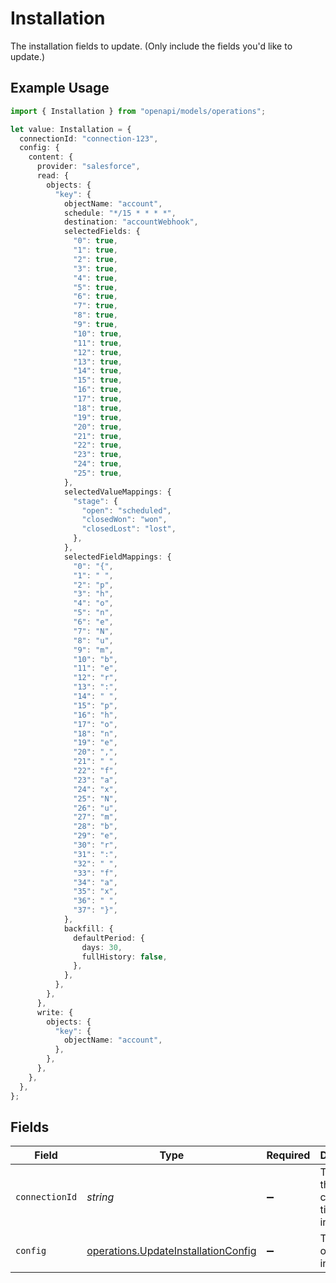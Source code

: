 # Installation

The installation fields to update. (Only include the fields you'd like to update.)

## Example Usage

```typescript
import { Installation } from "openapi/models/operations";

let value: Installation = {
  connectionId: "connection-123",
  config: {
    content: {
      provider: "salesforce",
      read: {
        objects: {
          "key": {
            objectName: "account",
            schedule: "*/15 * * * *",
            destination: "accountWebhook",
            selectedFields: {
              "0": true,
              "1": true,
              "2": true,
              "3": true,
              "4": true,
              "5": true,
              "6": true,
              "7": true,
              "8": true,
              "9": true,
              "10": true,
              "11": true,
              "12": true,
              "13": true,
              "14": true,
              "15": true,
              "16": true,
              "17": true,
              "18": true,
              "19": true,
              "20": true,
              "21": true,
              "22": true,
              "23": true,
              "24": true,
              "25": true,
            },
            selectedValueMappings: {
              "stage": {
                "open": "scheduled",
                "closedWon": "won",
                "closedLost": "lost",
              },
            },
            selectedFieldMappings: {
              "0": "{",
              "1": " ",
              "2": "p",
              "3": "h",
              "4": "o",
              "5": "n",
              "6": "e",
              "7": "N",
              "8": "u",
              "9": "m",
              "10": "b",
              "11": "e",
              "12": "r",
              "13": ":",
              "14": " ",
              "15": "p",
              "16": "h",
              "17": "o",
              "18": "n",
              "19": "e",
              "20": ",",
              "21": " ",
              "22": "f",
              "23": "a",
              "24": "x",
              "25": "N",
              "26": "u",
              "27": "m",
              "28": "b",
              "29": "e",
              "30": "r",
              "31": ":",
              "32": " ",
              "33": "f",
              "34": "a",
              "35": "x",
              "36": " ",
              "37": "}",
            },
            backfill: {
              defaultPeriod: {
                days: 30,
                fullHistory: false,
              },
            },
          },
        },
      },
      write: {
        objects: {
          "key": {
            objectName: "account",
          },
        },
      },
    },
  },
};
```

## Fields

| Field                                                                                      | Type                                                                                       | Required                                                                                   | Description                                                                                | Example                                                                                    |
| ------------------------------------------------------------------------------------------ | ------------------------------------------------------------------------------------------ | ------------------------------------------------------------------------------------------ | ------------------------------------------------------------------------------------------ | ------------------------------------------------------------------------------------------ |
| `connectionId`                                                                             | *string*                                                                                   | :heavy_minus_sign:                                                                         | The ID of the SaaS connection tied to this installation.                                   | connection-123                                                                             |
| `config`                                                                                   | [operations.UpdateInstallationConfig](../../models/operations/updateinstallationconfig.md) | :heavy_minus_sign:                                                                         | The config of the installation.                                                            |                                                                                            |